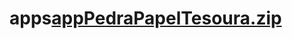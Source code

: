 # apps[appPedraPapelTesoura.zip](https://github.com/alexsilva744/apps/files/11426805/appPedraPapelTesoura.zip)
